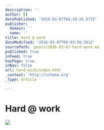 ```yaml
---
description: ''
author: []
datePublished: '2016-03-07T04:18:26.873Z'
publisher:
  domain: ''
  name: ''
title: Hard @ work
dateModified: '2016-03-07T04:03:58.381Z'
sourcePath: _posts/2016-03-07-hard-work.md
published: true
inFeed: true
hasPage: true
inNav: false
url: hard-work/index.html
_context: 'http://schema.org'
_type: Article

---
```

# Hard @ work
![](https://the-grid-user-content.s3-us-west-2.amazonaws.com/4a2cf305-72de-4a03-afe7-ddd40af778ca.png)